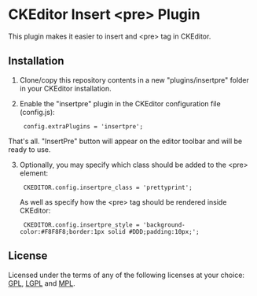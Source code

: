 CKEditor Insert &lt;pre&gt; Plugin
===============================

This plugin makes it easier to insert and &lt;pre&gt; tag in CKEditor.

Installation
------------

1. Clone/copy this repository contents in a new "plugins/insertpre" folder in your CKEditor installation.
2. Enable the "insertpre" plugin in the CKEditor configuration file (config.js):

        config.extraPlugins = 'insertpre';

That's all. "InsertPre" button will appear on the editor toolbar and will be ready to use.

3. Optionally, you may specify which class should be added to the &lt;pre&gt; element:

        CKEDITOR.config.insertpre_class = 'prettyprint';

   As well as specify how the &lt;pre&gt; tag should be rendered inside CKEditor:
   
		CKEDITOR.config.insertpre_style = 'background-color:#F8F8F8;border:1px solid #DDD;padding:10px;';

License
-------

Licensed under the terms of any of the following licenses at your choice: [GPL](http://www.gnu.org/licenses/gpl.html), [LGPL](http://www.gnu.org/licenses/lgpl.html) and [MPL](http://www.mozilla.org/MPL/MPL-1.1.html).
